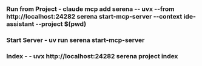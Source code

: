 ### Run from Project - claude mcp add serena -- uvx --from http://localhost:24282 serena start-mcp-server --context ide-assistant --project $(pwd)
### Start Server - uv run serena start-mcp-server

### Index - - uvx http://localhost:24282 serena project index